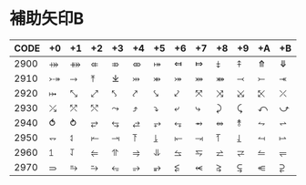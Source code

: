 # 補助矢印B

|CODE|+0|+1|+2|+3|+4|+5|+6|+7|+8|+9|+A|+B|+C|+D|+E|+F|
|----|--|--|--|--|--|--|--|--|--|--|--|--|--|--|--|--|
|2900| ⤀ | ⤁ | ⤂ | ⤃ | ⤄ | ⤅ | ⤆ | ⤇ | ⤈ | ⤉ | ⤊ | ⤋ | ⤌ | ⤍ | ⤎ | ⤏ |
|2910| ⤐ | ⤑ | ⤒ | ⤓ | ⤔ | ⤕ | ⤖ | ⤗ | ⤘ | ⤙ | ⤚ | ⤛ | ⤜ | ⤝ | ⤞ | ⤟ |
|2920| ⤠ | ⤡ | ⤢ | ⤣ | ⤤ | ⤥ | ⤦ | ⤧ | ⤨ | ⤩ | ⤪ | ⤫ | ⤬ | ⤭ | ⤮ | ⤯ |
|2930| ⤰ | ⤱ | ⤲ | ⤳ | ⤴ | ⤵ | ⤶ | ⤷ | ⤸ | ⤹ | ⤺ | ⤻ | ⤼ | ⤽ | ⤾ | ⤿ |
|2940| ⥀ | ⥁ | ⥂ | ⥃ | ⥄ | ⥅ | ⥆ | ⥇ | ⥈ | ⥉ | ⥊ | ⥋ | ⥌ | ⥍ | ⥎ | ⥏ |
|2950| ⥐ | ⥑ | ⥒ | ⥓ | ⥔ | ⥕ | ⥖ | ⥗ | ⥘ | ⥙ | ⥚ | ⥛ | ⥜ | ⥝ | ⥞ | ⥟ |
|2960| ⥠ | ⥡ | ⥢ | ⥣ | ⥤ | ⥥ | ⥦ | ⥧ | ⥨ | ⥩ | ⥪ | ⥫ | ⥬ | ⥭ | ⥮ | ⥯ |
|2970| ⥰ | ⥱ | ⥲ | ⥳ | ⥴ | ⥵ | ⥶ | ⥷ | ⥸ | ⥹ | ⥺ | ⥻ | ⥼ | ⥽ | ⥾ | ⥿ |
